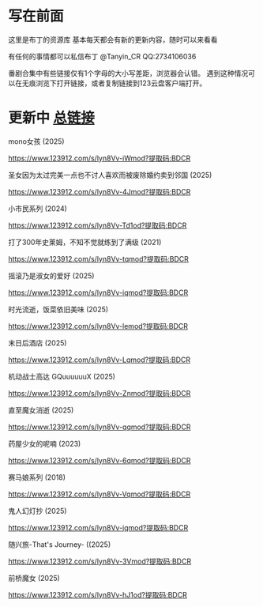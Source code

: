 # 写在前面
这里是布丁的资源库
基本每天都会有新的更新内容，随时可以来看看

有任何的事情都可以私信布丁
@Tanyin_CR
QQ:2734106036

番剧合集中有些链接仅有1个字母的大小写差距，浏览器会认错。
遇到这种情况可以在无痕浏览下打开链接，或者复制链接到123云盘客户端打开。

# 更新中 [总链接]([#123云盘-无限制分享工具公共资源库介绍文档](https://www.123912.com/s/lyn8Vv-Xqmod?提取码:BDCR))

mono女孩 (2025)

https://www.123912.com/s/lyn8Vv-iWmod?提取码:BDCR

圣女因为太过完美一点也不讨人喜欢而被废除婚约卖到邻国 (2025)

https://www.123912.com/s/lyn8Vv-4Jmod?提取码:BDCR

小市民系列 (2024)

https://www.123912.com/s/lyn8Vv-Td1od?提取码:BDCR

打了300年史莱姆，不知不觉就练到了满级 (2021)

https://www.123912.com/s/lyn8Vv-tqmod?提取码:BDCR

摇滚乃是淑女的爱好 (2025)

https://www.123912.com/s/lyn8Vv-iqmod?提取码:BDCR

时光流逝，饭菜依旧美味 (2025)

https://www.123912.com/s/lyn8Vv-lemod?提取码:BDCR

末日后酒店 (2025)

https://www.123912.com/s/lyn8Vv-Lqmod?提取码:BDCR

机动战士高达 GQuuuuuuX (2025)

https://www.123912.com/s/lyn8Vv-Znmod?提取码:BDCR

直至魔女消逝 (2025)

https://www.123912.com/s/lyn8Vv-qqmod?提取码:BDCR

药屋少女的呢喃 (2023)

https://www.123912.com/s/lyn8Vv-6qmod?提取码:BDCR


赛马娘系列 (2018)

https://www.123912.com/s/lyn8Vv-Vqmod?提取码:BDCR


鬼人幻灯抄 (2025)

https://www.123912.com/s/lyn8Vv-jqmod?提取码:BDCR

随兴旅-That's Journey- ((2025)

https://www.123912.com/s/lyn8Vv-3Vmod?提取码:BDCR



前桥魔女 (2025)

https://www.123912.com/s/lyn8Vv-hJ1od?提取码:BDCR
